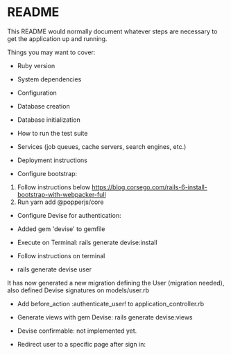 # README

This README would normally document whatever steps are necessary to get the
application up and running.

Things you may want to cover:

* Ruby version

* System dependencies

* Configuration

* Database creation

* Database initialization

* How to run the test suite

* Services (job queues, cache servers, search engines, etc.)

* Deployment instructions

- Configure bootstrap:
1. Follow instructions below
https://blog.corsego.com/rails-6-install-bootstrap-with-webpacker-full
2. Run yarn add @popperjs/core

* Configure Devise for authentication:

- Added gem 'devise' to gemfile

- Execute on Terminal: rails generate devise:install 

- Follow instructions on terminal

- rails generate devise user

It has now generated a new migration defining the User (migration needed), also defined Devise signatures on models/user.rb

- Add before_action :authenticate_user! to application_controller.rb

- Generate views with gem Devise:
rails generate devise:views

- Devise confirmable: not implemented yet.

- Redirect user to a specific page after sign in: 